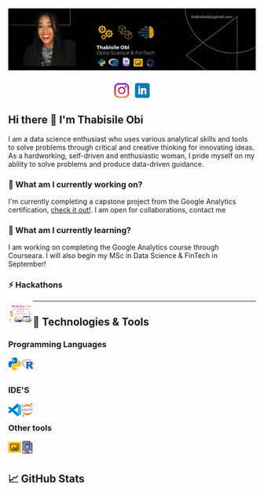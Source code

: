 # [![thabi header](https://raw.githubusercontent.com/Thabiobi/Thabiobi/main/icons/thabi_banner.png)](https://thabiobi.github.io/)

</p>

<p align='center'>
<a href="https://www.instagram.com/ijayobi/"><img height="30" src="https://raw.githubusercontent.com/Thabiobi/Thabiobi/main/icons/instagram.png"></a>&nbsp;&nbsp;
<a href="https://www.linkedin.com/in/thabisile-obi/"><img height="30" src="https://raw.githubusercontent.com/Thabiobi/Thabiobi/main/icons/linkedin.png"></a>
</p>


## Hi there 👋 I'm Thabisile Obi

 I am a data science enthusiast who uses various analytical skills and tools to solve problems through critical and creative thinking for innovating ideas. As a hardworking, self-driven and enthusiastic woman, I pride myself on my ability to solve problems and produce data-driven guidance.

### 🔭 What am I currently working on?

I'm currently completing a capstone project from the Google Analytics certification, [check it out!](). I am open for collaborations, contact me 

### 🌱 What am I currently learning?

I am working on completing the Google Analytics course through Courseara. I will also begin my MSc in Data Science & FinTech in September!

### ⚡ Hackathons 
[<img align="left" alt="Recruitathon" width="50px" src="https://github.com/Thabiobi/Thabiobi/blob/main/icons/recruitathon.svg" />][website]



---
## 🔧 Technologies & Tools

### Programming Languages
<img align="left" alt="Python" width="26px" src="https://github.com/Thabiobi/Thabiobi/blob/main/icons/python.svg" />
<img align="left" alt="R" width="26px" src="https://github.com/Thabiobi/Thabiobi/blob/main/icons/R.svg" />

<br />
<br />

### IDE'S
<img align="left" alt="Visual Studio Code" width="26px" src="https://github.com/Thabiobi/Thabiobi/blob/main/icons/vsc.svg" />
<img align="left" alt="Jupyter Notebooks" width="26px" src="https://github.com/Thabiobi/Thabiobi/blob/main/icons/jupyter.svg" />

<br />

### Other tools
<img align="left" alt="Power bi" width="26px" src="https://github.com/Thabiobi/Thabiobi/blob/main/icons/power%20bi.svg" />
<img align="left" alt="SQL" width="26px" src="https://github.com/Thabiobi/Thabiobi/blob/main/icons/SQL.svg" />

<br /><br/>

## &#x1f4c8; GitHub Stats





</details>

[website]: https://thabiobi.github.io/

<!--
**Thabiobi/Thabiobi** is a ✨ _special_ ✨ repository because its `README.md` (this file) appears on your GitHub profile.

Here are some ideas to get you started:

- 🔭 I’m currently working on ...
- 🌱 I’m currently learning ...
- 👯 I’m looking to collaborate on ...
- 🤔 I’m looking for help with ...
- 💬 Ask me about ...
- 📫 How to reach me: ...
- 😄 Pronouns: ...
- ⚡ Fun fact: ...
-->
